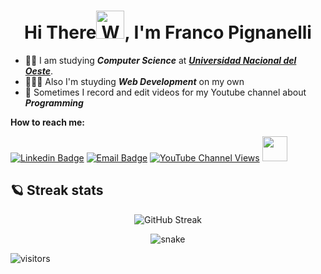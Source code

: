<h1 align="center">Hi There<img src="https://raw.githubusercontent.com/nixin72/nixin72/master/wave.gif" 
         alt="Waving hand animated gif"
         height="45"
         width="45" />, I'm Franco Pignanelli</h1> 
         
- 👨‍🎓 I am studying ***Computer Science*** at [***Universidad Nacional del Oeste***](http://www.uno.edu.ar).
- 👨🏻‍💻 Also I'm stuyding ***Web Development*** on my own
- 🎥 Sometimes I record and edit videos for my Youtube channel about ***Programming***

**How to reach me:** 
<!-- Social badges -->
[![Linkedin Badge](https://img.shields.io/badge/-LinkedIn-0075b5?style=for-the-badge&logo=Linkedin&logoWidth=20)](https://www.linkedin.com/in/francopignanelli/)
<a href="mailto:francopignanelli@outlook.com" target="_blank">
![Email Badge](https://img.shields.io/badge/-Mail-blue?style=for-the-badge&logo=appveyor)<a/>
<a href="https://www.youtube.com/c/asimovcode" target="_blank">![YouTube Channel Views](https://img.shields.io/youtube/channel/views/UCV_jmqkyRwFyoC3_FWpVdVQ?color=%230072b1&label=Asimov%20Code&style=for-the-badge)<a/> 
<a href="https://www.youtube.com/c/asimovcode"><img height="40px" width="40px" src="https://user-images.githubusercontent.com/68193510/136159045-50a59747-0aea-4381-b7b0-f798c2a29ca3.png" href="https://www.youtube.com/c/asimovcode"><a/>
         
<!-- estadisticas de github -->         
## 🪐 Streak stats
<section align="center">   
         
![GitHub Streak](http://github-readme-streak-stats.herokuapp.com?user=francopig&theme=dark&date_format=M%20j%5B%2C%20Y%5D&sideLabels=0072B1&border=0072B1&currStreakLabel=0072B1&ring=0072B1)
         </section>
         
         
         
<!-- github snake  -->
<p align="center"><img src='https://svgshare.com/i/aru.svg' title='snake'/><p/>


<!-- contador de visitantes -->
![visitors](https://visitor-badge.glitch.me/badge?page_id=francopig.visitor-badge.issue.1)   
         
<!-- ![github followers Views](https://img.shields.io/github/followers/francopig?color=d&label=boludos%20que%20me%20siguen&logoColor=d&style=social) -->
